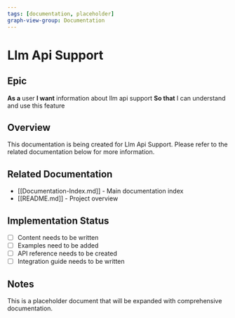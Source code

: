 ```yaml
---
tags: [documentation, placeholder]
graph-view-group: Documentation
---
```


# Llm Api Support

## Epic
**As a** user
**I want** information about llm api support
**So that** I can understand and use this feature

## Overview

This documentation is being created for Llm Api Support. Please refer to the related documentation below for more information.

## Related Documentation

- [[Documentation-Index.md]] - Main documentation index
- [[README.md]] - Project overview

## Implementation Status

- [ ] Content needs to be written
- [ ] Examples need to be added
- [ ] API reference needs to be created
- [ ] Integration guide needs to be written

## Notes

This is a placeholder document that will be expanded with comprehensive documentation.
